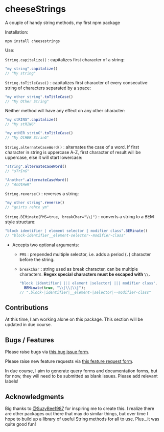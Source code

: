 # cheeseStrings

A couple of handy string methods, my first npm package

Installation:

`npm install cheesestrings`

Use:

`String.capitalize()` : capitalizes first character of a string:

```javascript
"my string".capitalize()
// "My string"
```

`String.toTitleCase()` : capitalizes first character of every consecutive string
of characters separated by a space:

```javascript
"my other string".toTitleCase()
// "My Other String"
```

Neither method will have any effect on any other character:

```javascript
"my stRING".capitalize()
// "My stRING"

"my otHER strinG".toTitleCase()
// "My OtHER StrinG"
```

`String.alternateCaseWord()` : alternates the case of a word. If first character
in string is uppercase A-Z, first character of result will be uppercase, else it
will start lowercase:

```javascript
"string".alternateCaseWord()
// "sTrInG"

"Another".alternateCaseWord()
// "AnOtHeR"
```

`String.reverse()` : reverses a string:

```javascript
"my other string".reverse()
// "gnirts rehto ym"
```

`String.BEMinate(PMS=true, breakChar="\\|")` : converts a string to a BEM style structure:

```javascript
"block identifier | element selector | modifier class".BEMinate()
// "block-identifier__element-selector--modifier-class"
```

- Accepts two optional arguments:

  - `PMS` : prepended multiple selector, i.e. adds a period (`.`) character
    before the string.
  - `breakChar` : string used as break character, can be multiple characters.
    **Regex special characters must be escaped with `\\`.**

    ```javascript
    "block |identifier| ||| element |selector| ||| modifier class".
      BEMinate(true, "\\|\\|\\|");
    // ".block-|identifier|__element-|selector|--modifier-class"
    ```

## Contributions

At this time, I am working alone on this package. This section will be updated
in due course.

## Bugs / Features

Please raise bugs via [this bug issue form](https://github.com/DaveyJH/form-test/issues/new?assignees=DaveyJH&labels=bug%2Ctriage&template=bug.yml&title=Bug%3A+).

Please raise new feature requests via [this feature request form](https://github.com/DaveyJH/cheeseStrings/issues/new?assignees=DaveyJH&labels=enhancement%2Ctriage&template=feature.yml&title=Feature%3A+).

In due course, I aim to generate query forms and documentation forms, but for
now, they will need to be submitted as blank issues. Please add relevant labels!

## Acknowledgments

Big thanks to [@SuzyBee1987](https://github.com/suzybee1987/suzybee1987) for
inspiring me to create this. I realize there are other packages out there that
may do similar things, but over time I hope to build up a library of useful
String methods for all to use. Plus...it was quite good fun!
